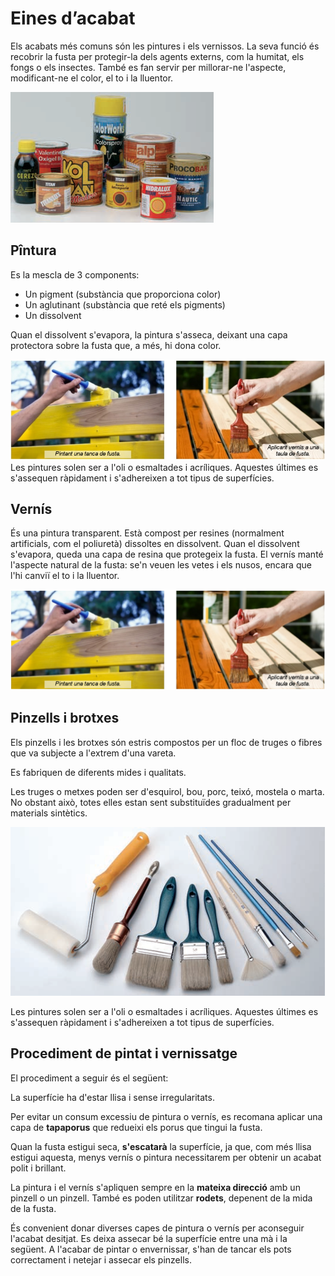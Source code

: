 # Eines d’acabat

Els acabats més comuns són les pintures i els vernissos. La seva funció és recobrir la fusta per protegir-la dels agents externs, com la humitat, els fongs o els insectes. També es fan servir per millorar-ne l'aspecte, modificant-ne el color, el to i la lluentor.

<img src="media/image54.png" id="image56">

## Pîntura

Es la mescla de 3 components:

- Un pigment (substància que proporciona color)
- Un aglutinant (substància que reté els pigments)
- Un dissolvent

Quan el dissolvent s'evapora, la pintura s'asseca, deixant una capa protectora sobre la fusta que, a més, hi dona color.

<img src="media/image55.jpeg" id="image57">Les pintures solen ser a l'oli o esmaltades i acríliques. Aquestes últimes es s'assequen ràpidament i s'adhereixen a tot tipus de superfícies.

## Vernís

És una pintura transparent. Està compost per resines (normalment artificials, com el poliuretà) dissoltes en dissolvent. Quan el dissolvent s'evapora, queda una capa de resina que protegeix la fusta. El vernís manté l'aspecte natural de la fusta: se'n veuen les vetes i els nusos, encara que l'hi canviï el to i la lluentor.

<img src="media/image56.png" id="image58">

## Pinzells i brotxes

Els pinzells i les brotxes són estris compostos per un floc de truges o fibres que va subjecte a l'extrem d'una vareta.

Es fabriquen de diferents mides i qualitats.

Les truges o metxes poden ser d'esquirol, bou, porc, teixó, mostela o marta.  No obstant això, totes elles estan sent substituïdes gradualment per materials sintètics.

<img src="media/image57.png" id="image59">

Les pintures solen ser a l'oli o esmaltades i acríliques. Aquestes últimes es s'assequen ràpidament i s'adhereixen a tot tipus de superfícies.

## Procediment de pintat i vernissatge

El procediment a seguir és el següent:

La superfície ha d'estar llisa i sense irregularitats.

Per evitar un consum excessiu de pintura o vernís, es recomana aplicar una capa de **tapaporus** que redueixi els porus que tingui la fusta.

Quan la fusta estigui seca, **s'escatarà** la superfície, ja que, com més llisa estigui aquesta, menys vernís o pintura necessitarem per obtenir un acabat polit i brillant.

La pintura i el vernís s'apliquen sempre en la **mateixa direcció** amb un pinzell o un pinzell. També es poden utilitzar **rodets**, depenent de la mida de la fusta.

És convenient donar diverses capes de pintura o vernís per aconseguir l'acabat desitjat. Es deixa assecar bé la superfície entre una mà i la següent. A l'acabar de pintar o envernissar, s'han de tancar els pots correctament i netejar i assecar els pinzells.